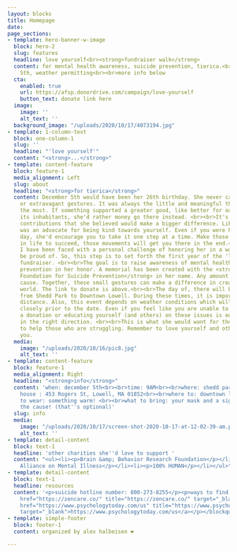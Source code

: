 ```yaml
---
layout: blocks
title: Homepage
date: 
page_sections:
- template: hero-banner-w-image
  block: hero-2
  slug: features
  headline: love yourself<br><strong>fundraiser walk</strong>
  content: for mental health awareness, suicide prevention, tierica.<br><br>december
    5th, weather permitting<br><br>more info below
  cta:
    enabled: true
    url: https://afsp.donordrive.com/campaign/love-yourself
    button_text: donate link here
  image:
    image: ''
    alt_text: ''
  background_image: "/uploads/2020/10/17/4073194.jpg"
- template: 1-column-text
  block: one-column-1
  slug: ''
  headline: "'love yourself'"
  content: "<strong>...</strong>"
- template: content-feature
  block: feature-1
  media_alignment: Left
  slug: about
  headline: "<strong>for tierica</strong>"
  content: December 5th would have been her 26th birthday. She never cared for material
    or extravagant gestures. It was always the little and meaningful things she appreciated
    the most. If something supported a greater good, like better for our planet and
    its inhabitants, she'd rather money go there instead. <br><br>It's these small
    contributions that she believed would make a bigger difference. Likewise, she
    was an advocate for being kind towards yourself. Even if you were having a challenging
    day, she'd encourage you to take it one step at a time. Make those tiny strides
    in life to succeed, those movements will get you there in the end.<br><br>Recently,
    I have been faced with a personal challenge of honoring her in a way she would
    be proud of. So, this step is to set forth the first year of the 'love yourself'
    fundraiser. <br><br>The goal is to raise awareness of mental health and suicide
    prevention in her honor. A memorial has been created with the <strong>American
    Foundation for Suicide Prevention</strong> in her name. Any amount helps in this
    cause. Together, these small gestures can make a difference in creating a better
    world. The link to donate is above.<br><br>The day of, there will be a 5K walk
    from Shedd Park to Downtown Lowell. During these times, it is important we social
    distance. Also, this event depends on weather conditions which will be followed
    closely prior to the date. Even if you feel like you are unable to participate,
    a donation or educating yourself (and others) on these issues is equally a step
    in the right direction. <br><br>This is what she would want for the world; continue
    to help those who are struggling. Remember to love yourself and others around
    you.
  media:
    image: "/uploads/2020/10/16/pic8.jpg"
    alt_text: ''
- template: content-feature
  block: feature-1
  media_alignment: Right
  headline: "<strong>info</strong>"
  content: 'when: december 5th<br><br>time: 9AM<br><br>where: shedd park @ the field
    house : 453 Rogers St, Lowell, MA 01852<br><br>where to: downtown lowell and back<br><br>what
    to wear: something warm! <br><br>what to bring: your mask and a sign supporting
    the cause! (that''s optional)'
  slug: info
  media:
    image: "/uploads/2020/10/17/screen-shot-2020-10-17-at-12-02-39-am.png"
    alt_text: ''
- template: detail-content
  block: text-1
  headline: 'other charities she''d love to support '
  content: "<ul><li><p>Brain &amp; Behavior Research Foundation</p></li><li><p>National
    Alliance on Mental Illness</p></li><li><p>100% HUMAN</p></li></ul>"
- template: detail-content
  block: text-1
  headline: resources
  content: '<p>suicide hotline number: 800-273-8255</p><p>ways to find therapy:</p><p></p><blockquote><p><a
    href="https://zencare.co/" title="https://zencare.co/" target="_blank">https://zencare.co/</a></p><p><a
    href="https://www.psychologytoday.com/us" title="https://www.psychologytoday.com/us"
    target="_blank">https://www.psychologytoday.com/us</a></p></blockquote>'
- template: simple-footer
  block: footer-1
  content: organized by alex halbeisen ❤️

---
```


